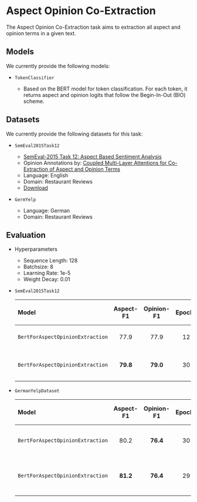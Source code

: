 # Aspect Opinion Co-Extraction

The Aspect Opinion Co-Extraction task aims to extraction all aspect and opinion terms in a given text.

## Models

We currently provide the following models:

- `TokenClassifier`

    - Based on the BERT model for token classification. For each token, it returns aspect and opinion logits that follow the Begin-In-Out (BIO) scheme.

## Datasets

We currently provide the following datasets for this task:

- `SemEval2015Task12`
    - [SemEval-2015 Task 12: Aspect Based Sentiment Analysis](https://www.aclweb.org/anthology/S15-2082/)
    - Opinion Annotations by: [Coupled Multi-Layer Attentions
for Co-Extraction of Aspect and Opinion Terms](https://www.aaai.org/Conferences/AAAI/2017/PreliminaryPapers/15-Wang-W-14441.pdf)
    - Language: English
    - Domain: Restaurant Reviews
    - [Download](https://github.com/happywwy/Coupled-Multi-layer-Attentions/tree/master/util/data_semEval)

- `GermYelp`
    - Language: German
    - Domain: Restaurant Reviews

## Evaluation

- Hyperparameters
    - Sequence Length: 128
    - Batchsize: 8
    - Learning Rate: 1e-5
    - Weight Decay: 0.01

- `SemEval2015Task12`

    |                 Model                |  Aspect-F1  |  Opinion-F1  | Epochs |   Pretrained Model Name      |
    | :----------------------------------- | :---------: | :----------: | :----: | :--------------------------- |
    | `BertForAspectOpinionExtraction`     |     77.9    |     77.9     |   12   |  bert-base-uncased           |
    | `BertForAspectOpinionExtraction`     |   **79.8**  |   **79.0**   |   30   |  bert-base-uncased-yelp      |

- `GermanYelpDataset`

    |                 Model                |  Aspect-F1  |  Opinion-F1  | Epochs |   Pretrained Model Name      |
    | :----------------------------------- | :---------: | :----------: | :----: | :--------------------------- |
    | `BertForAspectOpinionExtraction`     |     80.2    |   **76.4**   |   30   |  bert-base-german-cased      |
    | `BertForAspectOpinionExtraction`     |   **81.2**  |   **76.4**   |   29   |  bert-base-german-cased-yelp |
